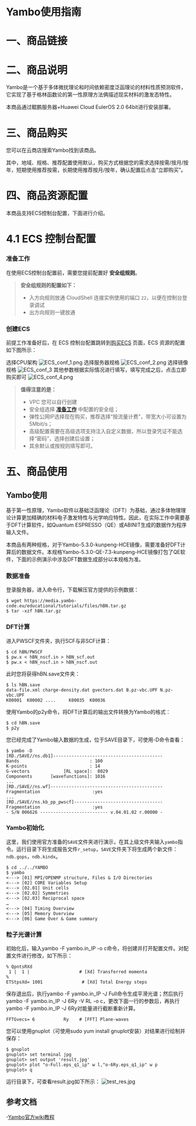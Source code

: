 # Yambo使用指南

# 一、商品链接

# 二、商品说明

Yambo是一个基于多体微扰理论和时间依赖密度泛函理论的材料性质预测软件，它实现了基于格林函数论的第一性原理方法俩描述现实材料的激发态特性。

本商品通过鲲鹏服务器+Huawei Cloud EulerOS 2.0 64bit进行安装部署。

# 三、商品购买

您可以在云商店搜索Yambo找到该商品。

其中，地域、规格、推荐配置使用默认，购买方式根据您的需求选择按需/按月/按年，短期使用推荐按需，长期使用推荐按月/按年，确认配置后点击“立即购买”。

# 四、商品资源配置

本商品支持ECS控制台配置，下面进行介绍。

# 4.1 ECS 控制台配置

### 准备工作

在使用ECS控制台配置前，需要您提前配置好 **安全组规则**。

> **安全组规则的配置如下：**
>
> - 入方向规则放通 CloudShell 连接实例使用的端口 `22`，以便在控制台登录调试
> - 出方向规则一键放通

### 创建ECS

前提工作准备好后，在 ECS 控制台配置跳转到[购买ECS](https://support.huaweicloud.com/qs-ecs/ecs_01_0103.html) 页面，ECS 资源的配置如下图所示：

选择CPU架构
![ECS_conf_1.png](images/ECS_conf_1.png)
选择服务器规格
![ECS_conf_2.png](images/ECS_conf_2.png)
选择镜像规格
![ECS_conf_3](images/ECS_conf_3.png)
其他参数根据实际情况进行填写，填写完成之后，点击立即购买即可
![ECS_conf_4.png](images/ECS_conf_4.png)

> **值得注意的是：**
>
> - VPC 您可以自行创建
> - 安全组选择 [**准备工作**](#准备工作) 中配置的安全组；
> - 弹性公网IP选择现在购买，推荐选择“按流量计费”，带宽大小可设置为5Mbit/s；
> - 高级配置需要在高级选项支持注入自定义数据，所以登录凭证不能选择“密码”，选择创建后设置；
> - 其余默认或按规则填写即可。

# 五、商品使用

## Yambo使用
基于第一性原理，Yambo软件以基础泛函理论（DFT）为基础，通过多体物理理论计算更加精确的材料电子激发特性与光学响应特性。因此，在实际工作中需要基于DFT计算软件，如Quantum ESPRESSO（QE）或ABINIT生成的数据作为程序输入文件。

本商品有两种规格，对于Yambo-5.3.0-kunpeng-HCE镜像，需要准备好DFT计算后的数据文件。本规格Yambo-5.3.0-QE-7.3-kunpeng-HCE镜像打包了QE软件，下面的示例演示中涉及DFT数据生成部分以本规格为准。

### 数据准备
登录服务器，进入命令行，下载解压官方提供的示例数据：
```
$ wget https://media.yambo-code.eu/educational/tutorials/files/hBN.tar.gz
$ tar -xzf hBN.tar.gz
```
### DFT计算
进入PWSCF文件夹，执行SCF与非SCF计算：
```
$ cd hBN/PWSCF
$ pw.x < hBN_nscf.in > hBN_scf.out
$ pw.x < hBN_nscf.in > hBN_nscf.out
```
此时您将获得hBN.save文件夹：
```
$ ls hBN.save
data-file.xml charge-density.dat gvectors.dat B.pz-vbc.UPF N.pz-vbc.UPF
K00001	K00002 .... 	K00035	K00036
```
使用Yambo的p2y命令，将DFT计算后的输出文件转换为Yambo的格式：
```
$ cd hBN.save
$ p2y
```
您已经完成了Yambo输入数据的生成，位于SAVE目录下，可使用-D命令查看：
```
$ yambo -D
[RD./SAVE//ns.db1]------------------------------------------
Bands                           : 100
K-points                        : 14
G-vectors             [RL space]:  8029
Components       [wavefunctions]: 1016
...
[RD./SAVE//ns.wf]-------------------------------------------
Fragmentation                    :yes
...
[RD./SAVE//ns.kb_pp_pwscf]----------------------------------
Fragmentation                    :yes
- S/N 006626 -------------------------- v.04.01.02 r.00000 -
```
### Yambo初始化
这里，我们使用官方准备的`SAVE`文件夹进行演示，在其上级文件夹输入`yambo`指令。运行目录下将生成报告文件`r_setup`，`SAVE`文件夹下将生成两个新文件：`ndb.gops`，`ndb.kindx`。
```
$ cd ../../YAMBO
$ yambo
<---> [01] MPI/OPENMP structure, Files & I/O Directories
<---> [02] CORE Variables Setup
<---> [02.01] Unit cells
<---> [02.02] Symmetries
<---> [02.03] Reciprocal space
…
<---> [04] Timing Overview
<---> [05] Memory Overview
<---> [06] Game Over & Game summary
```
### 粒子光谱计算
初始化后，输入yambo -F yambo.in_IP -o c命令，将创建并打开配置文件。对配置文件进行修改，如下所示：
```
% QpntsRXd
 1 |  1 |                   # [Xd] Transferred momenta
%
ETStpsXd= 1001               # [Xd] Total Energy steps
```
保存退出后，执行yambo -F yambo.in_IP -J Full命令生成平滑光谱；然后执行yambo -F yambo.in_IP -J 6Ry -V RL -o c，更改下面一行的参数后，再执行yambo -F yambo.in_IP -J 6Ry对能量进行截断重新计算。
```
FFTGvecs= 6           Ry    # [FFT] Plane-waves
```
您可以使用gnuplot（可使用sudo yum install gnuplot安装）对结果进行绘制并保存：
```
$ gnuplot
gnuplot> set terminal jpg
gnuplot> set output 'result.jpg'
gnuplot> plot "o-Full.eps_q1_ip" w l,"o-6Ry.eps_q1_ip" w p
gnuplot> q
```
运行目录下，可查看result.jpg如下所示：
![test_res.jpg](images/test_res.jpg)
## 参考文档
-[Yambo官方wiki教程](https://wiki.yambo-code.eu/wiki/index.php?title=Tutorials)

